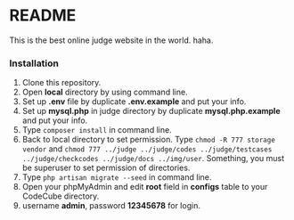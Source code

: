 # README #

This is the best online judge website in the world. haha.

### Installation ###

1. Clone this repository.
2. Open **local** directory by using command line.
3. Set up **.env** file by duplicate **.env.example** and put your info.
4. Set up **mysql.php** in judge directory by duplicate **mysql.php.example** and put your info.
5. Type ``composer install`` in command line.
6. Back to local directory to set permission. Type ``chmod -R 777 storage vendor`` and ``chmod 777 ../judge ../judge/codes ../judge/testcases ../judge/checkcodes ../judge/docs ../img/user``. Something, you must be superuser to set permission of directories.
7. Type ``php artisan migrate --seed`` in command line.
8. Open your phpMyAdmin and edit **root** field in **configs** table to your CodeCube directory.
9. username **admin**, password **12345678** for login.